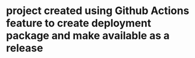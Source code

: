 # project created using Github Actions feature to create deployment package and make available as a release
